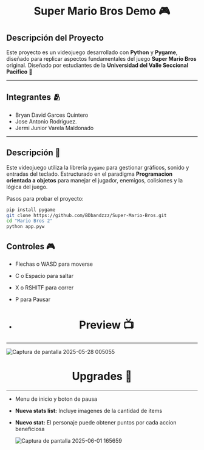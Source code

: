 
<h1 align="center">Super Mario Bros Demo 🎮 </h1>


## Descripción del Proyecto

Este proyecto es un videojuego desarrollado con **Python** y **Pygame**, diseñado para replicar aspectos fundamentales del juego **Super Mario Bros** original. Diseñado por estudiantes de la **Universidad del Valle Seccional Pacifico** 🔰

---

## Integrantes 🫂

- Bryan David Garces Quintero 
- Jose Antonio Rodriguez.
- Jermi Junior Varela Maldonado

---

## Descripción 📄

Este videojuego utiliza la librería `pygame` para gestionar gráficos, sonido y entradas del teclado. Estructurado en el paradigma **Programacion orientada a objetos** para manejar el jugador, enemigos, colisiones y  la lógica del juego.


Pasos para probar el proyecto: 
```bash
pip install pygame
git clone https://github.com/BDbandzzz/Super-Mario-Bros.git
cd "Mario Bros 2"
python app.pyw
```

## Controles 🎮

- Flechas o WASD para moverse
- C o Espacio para saltar
- X o RSHITF para correr
- P para Pausar 


- <h1 align="center"> Preview 📺 </h1>
---
![Captura de pantalla 2025-05-28 005055](https://github.com/user-attachments/assets/ecac864a-83ca-4be9-8ee6-6a0e19ad4eca)

## <h1 align="center"> Upgrades 🔄️ </h1>
---
- Menu de inicio y boton de pausa
- **Nueva stats list:** Incluye imagenes de la cantidad de items
- **Nuevo stat:** El personaje puede obtener puntos por cada accion beneficiosa

  ![Captura de pantalla 2025-06-01 165659](https://github.com/user-attachments/assets/97981895-2d17-4f05-a170-e1458d9fd3d3)

